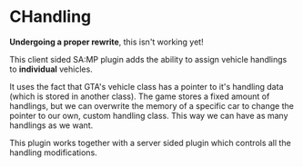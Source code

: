 # CHandling
**Undergoing a proper rewrite**, this isn't working yet!

This client sided SA:MP plugin adds the ability to assign vehicle handlings to **individual** vehicles.

It uses the fact that GTA's vehicle class has a pointer to it's handling data (which is stored in another class).
The game stores a fixed amount of handlings, but we can overwrite the memory of a specific car to change the pointer to our own, custom handling class. This way we can have as many handlings as we want.

This plugin works together with a server sided plugin which controls all the handling modifications.